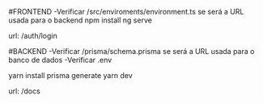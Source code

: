 #FRONTEND
-Verificar /src/enviroments/environment.ts se será a URL usada para o backend
npm install
ng serve

url: /auth/login

#BACKEND
-Verificar /prisma/schema.prisma se será a URL usada para o banco de dados
-Verificar .env

yarn install
prisma generate
yarn dev

url: /docs